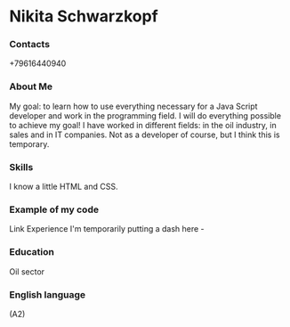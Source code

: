 # Nikita Schwarzkopf

### Сontacts
+79616440940


### About Me
My goal: to learn how to use everything necessary for a Java Script developer and work in the programming field. I will do everything possible to achieve my goal! I have worked in different fields: in the oil industry, in sales and in IT companies. Not as a developer of course, but I think this is temporary.


### Skills
I know a little HTML and CSS.


### Example of my code
Link
Experience
I'm temporarily putting a dash here -


### Education
Oil sector


### English language
(А2)
